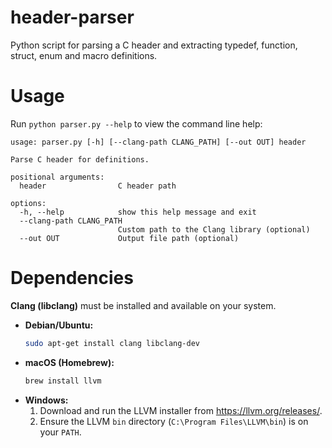 # header-parser

Python script for parsing a C header and extracting typedef, function, struct, enum and macro definitions.

# Usage

Run `python parser.py --help` to view the command line help:

    usage: parser.py [-h] [--clang-path CLANG_PATH] [--out OUT] header

    Parse C header for definitions.

    positional arguments:
      header                C header path

    options:
      -h, --help            show this help message and exit
      --clang-path CLANG_PATH
                            Custom path to the Clang library (optional)
      --out OUT             Output file path (optional)

# Dependencies

**Clang (libclang)** must be installed and available on your system.

-   **Debian/Ubuntu:**
    ```bash
    sudo apt-get install clang libclang-dev
    ```
-   **macOS (Homebrew):**
    ```bash
    brew install llvm
    ```
-   **Windows:**
    1. Download and run the LLVM installer from https://llvm.org/releases/.
    2. Ensure the LLVM `bin` directory (`C:\Program Files\LLVM\bin`) is on your `PATH`.
